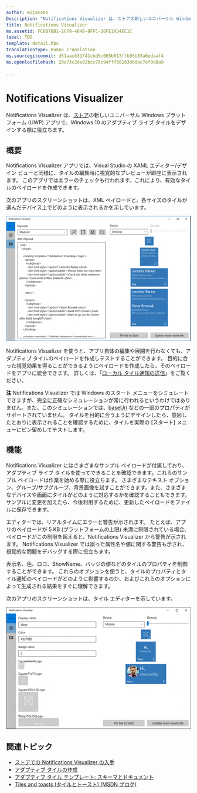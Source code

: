 ```yaml
---
author: mijacobs
Description: "Notifications Visualizer は、ストアの新しいユニバーサル Windows プラットフォーム (UWP) アプリで、Windows 10 のアダプティブ ライブ タイルをデザインする際に役立ちます。"
title: Notifications Visualizer
ms.assetid: FCBB7BB1-2C79-484B-8FFC-26FE1934EC1C
label: TBD
template: detail.hbs
translationtype: Human Translation
ms.sourcegitcommit: d51aacb31f41cbd9c065b013ffb95b83a6edaaf4
ms.openlocfilehash: 20e73c2de82bcc76c94fff38163dddac7ef9d8a9

---
```

# <a name="notifications-visualizer"></a>Notifications Visualizer

<link rel="stylesheet" href="https://az835927.vo.msecnd.net/sites/uwp/Resources/css/custom.css"> 


Notifications Visualizer は、[ストア](https://www.microsoft.com/store/apps/notifications-visualizer/9nblggh5xsl1)の新しいユニバーサル Windows プラットフォーム (UWP) アプリで、Windows 10 のアダプティブ ライブ タイルをデザインする際に役立ちます。

## <a name="overview"></a>概要


Notifications Visualizer アプリでは、Visual Studio の XAML エディター/デザイン ビューと同様に、タイルの編集時に視覚的なプレビューが即座に表示されます。 このアプリではエラーのチェックも行われます。これにより、有効なタイルのペイロードを作成できます。

次のアプリのスクリーンショットは、XML ペイロードと、各サイズのタイルが選んだデバイス上でどのように表示されるかを示しています。

![コードとタイルが示されている Notifications Visualizer アプリのエディター](images/notif-visualizer-001.png)

 

Notifications Visualizer を使うと、アプリ自体の編集や展開を行わなくても、アダプティブ タイルのペイロードを作成しテストすることができます。 目的に合った視覚効果を得ることができるようにペイロードを作成したら、そのペイロードをアプリに統合できます。 詳しくは、「[ローカル タイル通知の送信](tiles-and-notifications-sending-a-local-tile-notification.md)」をご覧ください。

**注**   Notifications Visualizer では Windows のスタート メニューをシミュレートできますが、完全に正確なシミュレーションが常に行われるというわけではありません。また、このシミュレーションでは、[baseUri](https://msdn.microsoft.com/library/windows/apps/br208712) などの一部のプロパティがサポートされていません。 タイルを目的に合うようにデザインしたら、意図したとおりに表示されることを確認するために、タイルを実際の [スタート] メニューにピン留めしてテストします。

 

## <a name="features"></a>機能


Notifications Visualizer にはさまざまなサンプル ペイロードが付属しており、アダプティブ ライブ タイルを使ってできることを確認できます。これらのサンプル ペイロードは作業を始める際に役立ちます。 さまざまなテキスト オプション、グループ/サブグループ、背景画像を試すことができます。また、さまざまなデバイスや画面にタイルがどのように対応するかを確認することもできます。 サンプルに変更を加えたら、今後利用するために、更新したペイロードをファイルに保存できます。

エディターでは、リアルタイムにエラーと警告が示されます。 たとえば、アプリのペイロードが 5 KB (プラットフォームの上限) 未満に制限されている場合、ペイロードがこの制限を超えると、Notifications Visualizer から警告が示されます。 Notifications Visualizer では誤った属性名や値に関する警告も示され、視覚的な問題をデバッグする際に役立ちます。

表示名、色、ロゴ、ShowName、バッジの値などのタイルのプロパティを制御することができます。 これらのオプションを使うと、タイルのプロパティとタイル通知のペイロードがどのように影響するのか、およびこれらのオプションによって生成される結果をすぐに理解できます。

次のアプリのスクリーンショットは、タイル エディターを示しています。

![タイルが示されている Notifications Visualizer のエディター](images/notif-visualizer-004.png)

 

## <a name="related-topics"></a>関連トピック


* [ストアでの Notifications Visualizer の入手](https://www.microsoft.com/store/apps/notifications-visualizer/9nblggh5xsl1)
* [アダプティブ タイルの作成](tiles-and-notifications-create-adaptive-tiles.md)
* [アダプティブ タイル テンプレート: スキーマとドキュメント](tiles-and-notifications-adaptive-tiles-schema.md)
* [Tiles and toasts (タイルとトースト) (MSDN ブログ)](http://blogs.msdn.com/b/tiles_and_toasts/)


<!--HONumber=Dec16_HO1-->


